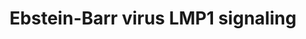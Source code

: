 ---
annotations:
- type: Pathway Ontology
  value: signaling pathway
authors:
- MaintBot
- Susan
- L Dupuis
- Eweitz
description: based on science-slides...
last-edited: 2021-05-24
organisms:
- Gallus gallus
redirect_from:
- /index.php/Pathway:WP758
- /instance/WP758
schema-jsonld:
- '@context': https://schema.org/
  '@id': https://wikipathways.github.io/pathways/WP758.html
  '@type': Dataset
  creator:
    '@type': Organization
    name: WikiPathways
  description: based on science-slides...
  keywords:
  - I-Kappa-B
  - RCJMB04_19h23
  - IKK-gamma
  - CCL4_CHICK
  - NP_989769.1
  - TRAF1
  - IFNB
  - MAP3K7
  - TNF
  - NP_989481.1
  - IKBKB
  - TRADD
  - HSP90
  - LMP1
  - SFC complex
  - IRAK1
  - TRAF6
  - p65
  - NP_001026098.1
  - IL8
  - NFKB1_CHICK
  - MAPK8
  - IKKA_CHICK
  - NFKB2_CHICK
  - MAP3K3
  license: CC0
  name: Ebstein-Barr virus LMP1 signaling
seo: CreativeWork
title: Ebstein-Barr virus LMP1 signaling
wpid: WP758
---